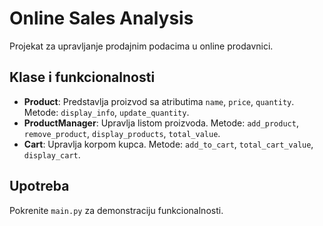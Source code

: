 # Online Sales Analysis

Projekat za upravljanje prodajnim podacima u online prodavnici.

## Klase i funkcionalnosti
- **Product**: Predstavlja proizvod sa atributima `name`, `price`, `quantity`. Metode: `display_info`, `update_quantity`.
- **ProductManager**: Upravlja listom proizvoda. Metode: `add_product`, `remove_product`, `display_products`, `total_value`.
- **Cart**: Upravlja korpom kupca. Metode: `add_to_cart`, `total_cart_value`, `display_cart`.

## Upotreba
Pokrenite `main.py` za demonstraciju funkcionalnosti.